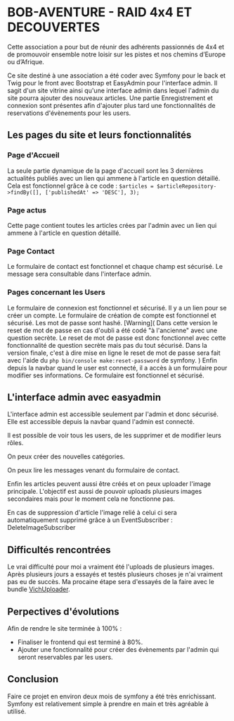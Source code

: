 # BOB-AVENTURE - RAID 4x4 ET DECOUVERTES
Cette association a pour but de réunir des adhérents passionnés de 4x4 et de promouvoir ensemble notre loisir sur les pistes et nos chemins d’Europe ou d’Afrique.

Ce site destiné à une association a été coder avec Symfony pour le back et Twig pour le front avec Bootstrap et EasyAdmin pour l'interface admin.
Il sagit d'un site vitrine ainsi qu'une interface admin dans lequel l'admin du site pourra ajouter des nouveaux articles.
Une partie Enregistrement et connexion sont présentes afin d'ajouter plus tard une fonctionnalités de reservations d'évènements pour les users.


## Les pages du site et leurs fonctionnalités

### Page d'Accueil
<!-- ![alt text](profil.PNG) -->
La seule partie dynamique de la page d'accueil sont les 3 dernières actualités publiés avec un lien qui ammene à l'article en question détaillé.
Cela est fonctionnel grâce à ce code :
```$articles = $articleRepository->findBy([], ['publishedAt' => 'DESC'], 3);```
<!-- ![alt text](profil.PNG) -->

### Page actus
<!-- ![alt text](profil.PNG) -->
Cette page contient toutes les articles crées par l'admin avec un lien qui ammene à l'article en question détaillé.

### Page Contact
<!-- ![alt text](profil.PNG) -->
Le formulaire de contact est fonctionnel et chaque champ est sécurisé.
Le message sera consultable dans l'interface admin.

### Pages concernant les Users
Le formulaire de connexion est fonctionnel et sécurisé. Il y a un lien pour se créer un compte.
Le formulaire de création de compte est fonctionnel et sécurisé. Les mot de passe sont hashé.
[Warning](
    Dans cette version le reset de mot de passe en cas d'oubli a été codé "à l'ancienne" avec une question secrète.
    Le reset de mot de passe est donc fonctionnel avec cette fonctionnalité de question secrète mais pas du tout sécurisé.
    Dans la version finale, c'est à dire mise en ligne le reset de mot de passe sera fait avec l'aide du ```php bin/console make:reset-password``` de symfony.
)
Enfin depuis la navbar quand le user est connecté, il a accès à un formulaire pour modifier ses informations.
Ce formulaire est fonctionnel et sécurisé.


## L'interface admin avec easyadmin
L'interface admin est accessible seulement par l'admin et donc sécurisé.
Elle est accessible depuis la navbar quand l'admin est connecté.

Il est possible de voir tous les users, de les supprimer et de modifier leurs rôles.

On peux créer des nouvelles catégories.

On peux lire les messages venant du formulaire de contact.

Enfin les articles peuvent aussi être créés et on peux uploader l'image principale.
L'objectif est aussi de pouvoir uploads plusieurs images secondaires mais pour le moment cela ne fonctionne pas.

En cas de suppression d'article l'image relié à celui ci sera automatiquement supprimé grâce à un EventSubscriber : DeleteImageSubscriber


## Difficultés rencontrées
Le vrai difficulté pour moi a vraiment été l'uploads de plusieurs images.
Après plusieurs jours a essayés et testés plusieurs choses je n'ai vraiment pas eu de succès.
Ma procaine étape sera d'essayés de la faire avec le bundle [VichUploader](https://docs.framasoft.org/fr/grav/).

## Perpectives d'évolutions
Afin de rendre le site terminée à 100% : 
* Finaliser le frontend qui est terminé à 80%.
* Ajouter une fonctionnalité pour créer des évènements par l'admin qui seront reservables par les users.

## Conclusion
Faire ce projet en environ deux mois de symfony a été très enrichissant. 
Symfony est relativement simple à prendre en main et très agréable à utilisé.